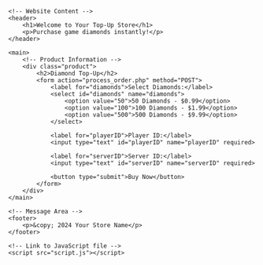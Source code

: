 <!DOCTYPE html>
<html lang="en">
<head>
    <meta charset="UTF-8">
    <meta name="viewport" content="width=device-width, initial-scale=1.0">
    <title>Your Website Title</title>
    <link rel="stylesheet" href="style.css"> <!-- Link to CSS file -->
</head>
<body>
    
    <!-- Website Content -->
    <header>
        <h1>Welcome to Your Top-Up Store</h1>
        <p>Purchase game diamonds instantly!</p>
    </header>

    <main>
        <!-- Product Information -->
        <div class="product">
            <h2>Diamond Top-Up</h2>
            <form action="process_order.php" method="POST">
                <label for="diamonds">Select Diamonds:</label>
                <select id="diamonds" name="diamonds">
                    <option value="50">50 Diamonds - $0.99</option>
                    <option value="100">100 Diamonds - $1.99</option>
                    <option value="500">500 Diamonds - $9.99</option>
                </select>

                <label for="playerID">Player ID:</label>
                <input type="text" id="playerID" name="playerID" required>

                <label for="serverID">Server ID:</label>
                <input type="text" id="serverID" name="serverID" required>

                <button type="submit">Buy Now</button>
            </form>
        </div>
    </main>

    <!-- Message Area -->
    <footer>
        <p>&copy; 2024 Your Store Name</p>
    </footer>

    <!-- Link to JavaScript file -->
    <script src="script.js"></script>
</body>
</html>

<!--
**AngkorNironStore/AngkorNironStore** is a ✨ _special_ ✨ repository because its `README.md` (this file) appears on your GitHub profile.

Here are some ideas to get you started:

- 🔭 I’m currently working on ...
- 🌱 I’m currently learning ...
- 👯 I’m looking to collaborate on ...
- 🤔 I’m looking for help with ...
- 💬 Ask me about ...
- 📫 How to reach me: ...
- 😄 Pronouns: ...
- ⚡ Fun fact: ...
-->
